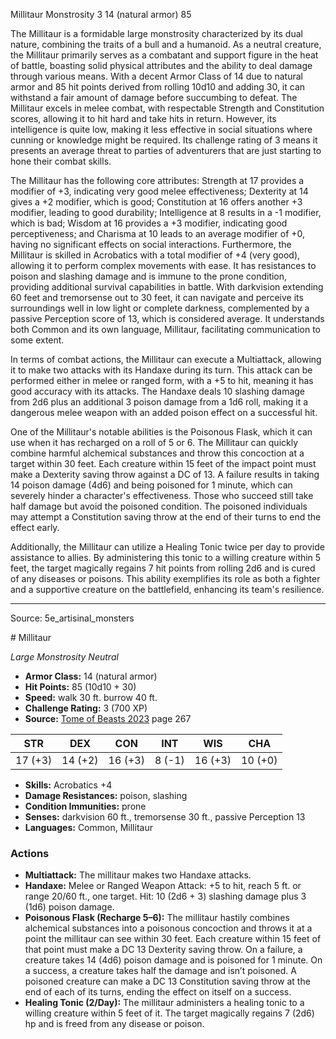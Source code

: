 <MonsterName/>Millitaur</MonsterName>
<CreatureType/>Monstrosity</CreatureType>
<CR/>3</CR>
<AC/>14 (natural armor)</AC>
<HP/>85</HP>
<summary>The Millitaur is a formidable large monstrosity characterized by its dual nature, combining the traits of a bull and a humanoid. As a neutral creature, the Millitaur primarily serves as a combatant and support figure in the heat of battle, boasting solid physical attributes and the ability to deal damage through various means. With a decent Armor Class of 14 due to natural armor and 85 hit points derived from rolling 10d10 and adding 30, it can withstand a fair amount of damage before succumbing to defeat. The Millitaur excels in melee combat, with respectable Strength and Constitution scores, allowing it to hit hard and take hits in return. However, its intelligence is quite low, making it less effective in social situations where cunning or knowledge might be required. Its challenge rating of 3 means it presents an average threat to parties of adventurers that are just starting to hone their combat skills.</summary>

<detail>

The Millitaur has the following core attributes: Strength at 17 provides a modifier of +3, indicating very good melee effectiveness; Dexterity at 14 gives a +2 modifier, which is good; Constitution at 16 offers another +3 modifier, leading to good durability; Intelligence at 8 results in a -1 modifier, which is bad; Wisdom at 16 provides a +3 modifier, indicating good perceptiveness; and Charisma at 10 leads to an average modifier of +0, having no significant effects on social interactions. Furthermore, the Millitaur is skilled in Acrobatics with a total modifier of +4 (very good), allowing it to perform complex movements with ease. It has resistances to poison and slashing damage and is immune to the prone condition, providing additional survival capabilities in battle. With darkvision extending 60 feet and tremorsense out to 30 feet, it can navigate and perceive its surroundings well in low light or complete darkness, complemented by a passive Perception score of 13, which is considered average. It understands both Common and its own language, Millitaur, facilitating communication to some extent.

In terms of combat actions, the Millitaur can execute a Multiattack, allowing it to make two attacks with its Handaxe during its turn. This attack can be performed either in melee or ranged form, with a +5 to hit, meaning it has good accuracy with its attacks. The Handaxe deals 10 slashing damage from 2d6 plus an additional 3 poison damage from a 1d6 roll, making it a dangerous melee weapon with an added poison effect on a successful hit.

One of the Millitaur's notable abilities is the Poisonous Flask, which it can use when it has recharged on a roll of 5 or 6. The Millitaur can quickly combine harmful alchemical substances and throw this concoction at a target within 30 feet. Each creature within 15 feet of the impact point must make a Dexterity saving throw against a DC of 13. A failure results in taking 14 poison damage (4d6) and being poisoned for 1 minute, which can severely hinder a character's effectiveness. Those who succeed still take half damage but avoid the poisoned condition. The poisoned individuals may attempt a Constitution saving throw at the end of their turns to end the effect early.

Additionally, the Millitaur can utilize a Healing Tonic twice per day to provide assistance to allies. By administering this tonic to a willing creature within 5 feet, the target magically regains 7 hit points from rolling 2d6 and is cured of any diseases or poisons. This ability exemplifies its role as both a fighter and a supportive creature on the battlefield, enhancing its team's resilience.</detail>



---

Source: 5e_artisinal_monsters

<statblock>
# Millitaur

*Large* *Monstrosity* *Neutral*

- **Armor Class:** 14 (natural armor)
- **Hit Points:** 85 (10d10 + 30)
- **Speed:** walk 30 ft. burrow 40 ft.
- **Challenge Rating:** 3 (700 XP)
- **Source:** [Tome of Beasts 2023](https://koboldpress.com/kpstore/product/tome-of-beasts-1-2023-edition/) page 267

| STR | DEX | CON | INT | WIS | CHA |
| --- | --- | --- | --- | --- | --- |
| 17 (+3) | 14 (+2) | 16 (+3) | 8 (-1) | 16 (+3) | 10 (+0) |

- **Skills:** Acrobatics +4
- **Damage Resistances:** poison, slashing
- **Condition Immunities:** prone
- **Senses:** darkvision 60 ft., tremorsense 30 ft., passive Perception 13
- **Languages:** Common, Millitaur

### Actions

- **Multiattack:** The millitaur makes two Handaxe attacks.
- **Handaxe:** Melee or Ranged Weapon Attack: +5 to hit, reach 5 ft. or range 20/60 ft., one target. Hit: 10 (2d6 + 3) slashing damage plus 3 (1d6) poison damage.
- **Poisonous Flask (Recharge 5–6):** The millitaur hastily combines alchemical substances into a poisonous concoction and throws it at a point the millitaur can see within 30 feet. Each creature within 15 feet of that point must make a DC 13 Dexterity saving throw. On a failure, a creature takes 14 (4d6) poison damage and is poisoned for 1 minute. On a success, a creature takes half the damage and isn’t poisoned. A poisoned creature can make a DC 13 Constitution saving throw at the end of each of its turns, ending the effect on itself on a success.
- **Healing Tonic (2/Day):** The millitaur administers a healing tonic to a willing creature within 5 feet of it. The target magically regains 7 (2d6) hp and is freed from any disease or poison.
</statblock>


